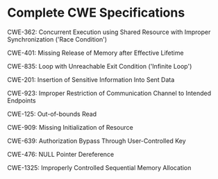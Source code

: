 

# Complete CWE Specifications

CWE-362: Concurrent Execution using Shared Resource with Improper Synchronization ('Race Condition')

CWE-401: Missing Release of Memory after Effective Lifetime

CWE-835: Loop with Unreachable Exit Condition ('Infinite Loop')

CWE-201: Insertion of Sensitive Information Into Sent Data

CWE-923: Improper Restriction of Communication Channel to Intended Endpoints

CWE-125: Out-of-bounds Read

CWE-909: Missing Initialization of Resource

CWE-639: Authorization Bypass Through User-Controlled Key

CWE-476: NULL Pointer Dereference

CWE-1325: Improperly Controlled Sequential Memory Allocation